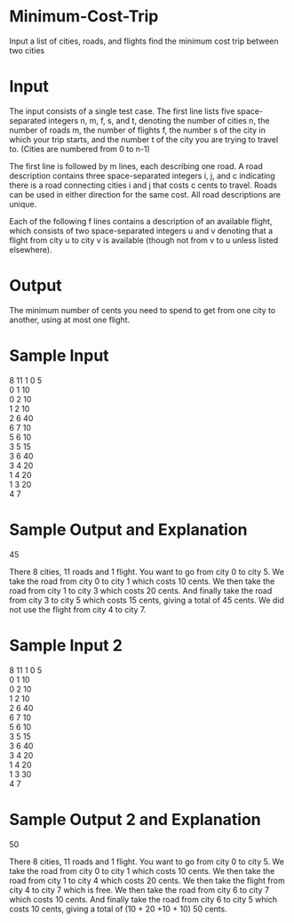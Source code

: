 # Minimum-Cost-Trip

Input a list of cities, roads, and flights find the minimum cost trip between two cities

# Input

The input consists of a single test case. The first line lists five space-separated integers n, m, f, s, and t, denoting the number of cities n, the number of roads m, the number of flights f, the number s of the city in which your trip starts, and the number t of the city you are trying to travel to. (Cities are numbered from 0 to n-1)

The first line is followed by m lines, each describing one road. A road description contains three space-separated integers i, j, and c indicating there is a road connecting cities i and j that costs c cents to travel. Roads can be used in either direction for the same cost. All road descriptions are unique.

Each of the following f lines contains a description of an available flight, which consists of two space-separated integers u and v denoting that a flight from city u to city v is available (though not from v to u unless listed elsewhere). 

# Output

The minimum number of cents you need to spend to get from one city to another, using at most one flight.

# Sample Input

8 11 1 0 5  
0 1 10  
0 2 10  
1 2 10  
2 6 40  
6 7 10  
5 6 10  
3 5 15  
3 6 40  
3 4 20  
1 4 20  
1 3 20  
4 7  

# Sample Output and Explanation

45

There 8 cities, 11 roads and 1 flight. You want to go from city 0 to city 5. We take the road from city 0 to city 1 which costs 10 cents. We then take the road from city 1 to city 3 which costs 20 cents. And finally take the road from city 3 to city 5 which costs 15 cents, giving a total of 45 cents. We did not use the flight from city 4 to city 7.

# Sample Input 2

8 11 1 0 5  
0 1 10  
0 2 10  
1 2 10  
2 6 40  
6 7 10  
5 6 10  
3 5 15  
3 6 40  
3 4 20  
1 4 20  
1 3 30  
4 7  

# Sample Output 2 and Explanation 

50

There 8 cities, 11 roads and 1 flight. You want to go from city 0 to city 5. We take the road from city 0 to city 1 which costs 10 cents. We then take the road from city 1 to city 4 which costs 20 cents. We then take the flight from city 4 to city 7 which is free. We then take the road from city 6 to city 7 which costs 10 cents. And finally take the road from city 6 to city 5 which costs 10 cents, giving a total of (10 + 20 +10 + 10) 50 cents. 
